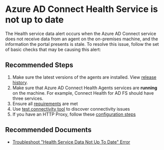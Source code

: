 <properties
	pageTitle="Azure AD Connect Health Service is not up to date"
	description="Azure AD Connect Health Service is not up to date"
	infoBubbleText="Azure AD Connect Health Service is not up to date"
	service="microsoft.aad"
	resource="Microsoft_Azure_ADHybridHealth"
	ms.author="janelg"
	displayOrder=""
	articleId="835c60f0-2ab5-4ac8-ace7-847ec21040a3"
	diagnosticScenario=""
	selfHelpType="generic"
	supportTopicIds="32629813"
	resourceTags=""
	productPesIds="16577"
	cloudEnvironments="public, Fairfax, Mooncake, usnat, ussec"
	ownershipId="AzureIdentity_ComplianceAndReporting"
/>

# Azure AD Connect Health Service is not up to date

The Health service data alert occurs when the Azure AD Connect service does not receive data from an agent on the on-premises machine, and the information the portal presents is stale.  To resolve this issue, follow the set of basic checks that may be causing this alert:

## **Recommended Steps**

1. Make sure the latest versions of the agents are installed. View [release history](https://docs.microsoft.com/azure/active-directory/hybrid/reference-connect-health-version-history).
2. Make sure that Azure AD Connect Health Agents services are **running** on the machine. For example, Connect Health for AD FS should have three services. 
3. Ensure all [requirements](https://docs.microsoft.com/azure/active-directory/hybrid/how-to-connect-health-agent-install#requirements) are met
4. Use [test connectivity tool](https://docs.microsoft.com/azure/active-directory/hybrid/how-to-connect-health-agent-install#test-connectivity-to-azure-ad-connect-health-service) to discover connectivity issues
5. If you have an HTTP Proxy, follow these [configuration steps](https://docs.microsoft.com/azure/active-directory/hybrid/how-to-connect-health-agent-install#configure-azure-ad-connect-health-agents-to-use-http-proxy) 
 
## **Recommended Documents** 

- [Troubleshoot "Health Service Data Not Up To Date" Error](https://docs.microsoft.com/azure/active-directory/hybrid/how-to-connect-health-data-freshness#:~:text=If%20the%20service%20does%20not%20receive%20data%20from,received%20complete%20data%20in%20the%20past%20two%20hours)
